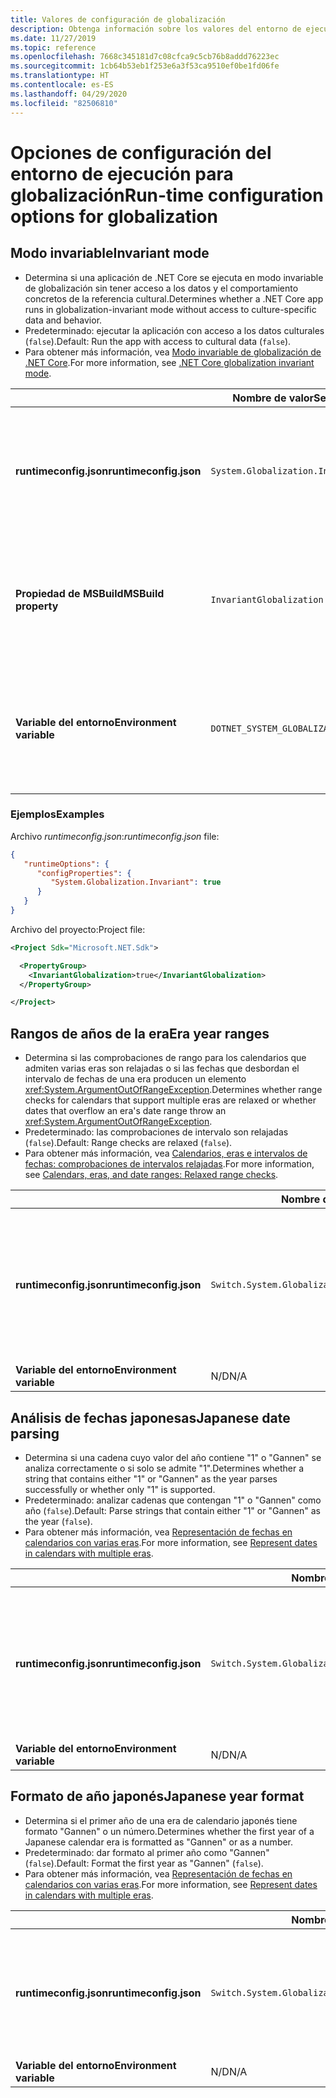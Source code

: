 ```yaml
---
title: Valores de configuración de globalización
description: Obtenga información sobre los valores del entorno de ejecución que configuran aspectos de globalización de una aplicación de .NET Core, por ejemplo, el procedimiento para analizar las fechas japonesas.
ms.date: 11/27/2019
ms.topic: reference
ms.openlocfilehash: 7668c345181d7c08cfca9c5cb76b8addd76223ec
ms.sourcegitcommit: 1cb64b53eb1f253e6a3f53ca9510ef0be1fd06fe
ms.translationtype: HT
ms.contentlocale: es-ES
ms.lasthandoff: 04/29/2020
ms.locfileid: "82506810"
---
```

# <a name="run-time-configuration-options-for-globalization"></a><span data-ttu-id="c4735-103">Opciones de configuración del entorno de ejecución para globalización</span><span class="sxs-lookup"><span data-stu-id="c4735-103">Run-time configuration options for globalization</span></span>

## <a name="invariant-mode"></a><span data-ttu-id="c4735-104">Modo invariable</span><span class="sxs-lookup"><span data-stu-id="c4735-104">Invariant mode</span></span>

- <span data-ttu-id="c4735-105">Determina si una aplicación de .NET Core se ejecuta en modo invariable de globalización sin tener acceso a los datos y el comportamiento concretos de la referencia cultural.</span><span class="sxs-lookup"><span data-stu-id="c4735-105">Determines whether a .NET Core app runs in globalization-invariant mode without access to culture-specific data and behavior.</span></span>
- <span data-ttu-id="c4735-106">Predeterminado: ejecutar la aplicación con acceso a los datos culturales (`false`).</span><span class="sxs-lookup"><span data-stu-id="c4735-106">Default: Run the app with access to cultural data (`false`).</span></span>
- <span data-ttu-id="c4735-107">Para obtener más información, vea [Modo invariable de globalización de .NET Core](https://github.com/dotnet/runtime/blob/master/docs/design/features/globalization-invariant-mode.md).</span><span class="sxs-lookup"><span data-stu-id="c4735-107">For more information, see [.NET Core globalization invariant mode](https://github.com/dotnet/runtime/blob/master/docs/design/features/globalization-invariant-mode.md).</span></span>

| | <span data-ttu-id="c4735-108">Nombre de valor</span><span class="sxs-lookup"><span data-stu-id="c4735-108">Setting name</span></span> | <span data-ttu-id="c4735-109">Valores</span><span class="sxs-lookup"><span data-stu-id="c4735-109">Values</span></span> |
| - | - | - |
| <span data-ttu-id="c4735-110">**runtimeconfig.json**</span><span class="sxs-lookup"><span data-stu-id="c4735-110">**runtimeconfig.json**</span></span> | `System.Globalization.Invariant` | <span data-ttu-id="c4735-111">`false`: acceder a los datos culturales.</span><span class="sxs-lookup"><span data-stu-id="c4735-111">`false` - access to cultural data</span></span><br/><span data-ttu-id="c4735-112">`true`: ejecutar en modo invariable.</span><span class="sxs-lookup"><span data-stu-id="c4735-112">`true` - run in invariant mode</span></span> |
| <span data-ttu-id="c4735-113">**Propiedad de MSBuild**</span><span class="sxs-lookup"><span data-stu-id="c4735-113">**MSBuild property**</span></span> | `InvariantGlobalization` | <span data-ttu-id="c4735-114">`false`: acceder a los datos culturales.</span><span class="sxs-lookup"><span data-stu-id="c4735-114">`false` - access to cultural data</span></span><br/><span data-ttu-id="c4735-115">`true`: ejecutar en modo invariable.</span><span class="sxs-lookup"><span data-stu-id="c4735-115">`true` - run in invariant mode</span></span> |
| <span data-ttu-id="c4735-116">**Variable del entorno**</span><span class="sxs-lookup"><span data-stu-id="c4735-116">**Environment variable**</span></span> | `DOTNET_SYSTEM_GLOBALIZATION_INVARIANT` | <span data-ttu-id="c4735-117">`0`: acceder a los datos culturales.</span><span class="sxs-lookup"><span data-stu-id="c4735-117">`0` - access to cultural data</span></span><br/><span data-ttu-id="c4735-118">`1`: ejecutar en modo invariable.</span><span class="sxs-lookup"><span data-stu-id="c4735-118">`1` - run in invariant mode</span></span> |

### <a name="examples"></a><span data-ttu-id="c4735-119">Ejemplos</span><span class="sxs-lookup"><span data-stu-id="c4735-119">Examples</span></span>

<span data-ttu-id="c4735-120">Archivo *runtimeconfig.json*:</span><span class="sxs-lookup"><span data-stu-id="c4735-120">*runtimeconfig.json* file:</span></span>

```json
{
   "runtimeOptions": {
      "configProperties": {
         "System.Globalization.Invariant": true
      }
   }
}
```

<span data-ttu-id="c4735-121">Archivo del proyecto:</span><span class="sxs-lookup"><span data-stu-id="c4735-121">Project file:</span></span>

```xml
<Project Sdk="Microsoft.NET.Sdk">

  <PropertyGroup>
    <InvariantGlobalization>true</InvariantGlobalization>
  </PropertyGroup>

</Project>
```

## <a name="era-year-ranges"></a><span data-ttu-id="c4735-122">Rangos de años de la era</span><span class="sxs-lookup"><span data-stu-id="c4735-122">Era year ranges</span></span>

- <span data-ttu-id="c4735-123">Determina si las comprobaciones de rango para los calendarios que admiten varias eras son relajadas o si las fechas que desbordan el intervalo de fechas de una era producen un elemento <xref:System.ArgumentOutOfRangeException>.</span><span class="sxs-lookup"><span data-stu-id="c4735-123">Determines whether range checks for calendars that support multiple eras are relaxed or whether dates that overflow an era's date range throw an <xref:System.ArgumentOutOfRangeException>.</span></span>
- <span data-ttu-id="c4735-124">Predeterminado: las comprobaciones de intervalo son relajadas (`false`).</span><span class="sxs-lookup"><span data-stu-id="c4735-124">Default: Range checks are relaxed (`false`).</span></span>
- <span data-ttu-id="c4735-125">Para obtener más información, vea [Calendarios, eras e intervalos de fechas: comprobaciones de intervalos relajadas](../../standard/datetime/working-with-calendars.md#calendars-eras-and-date-ranges-relaxed-range-checks).</span><span class="sxs-lookup"><span data-stu-id="c4735-125">For more information, see [Calendars, eras, and date ranges: Relaxed range checks](../../standard/datetime/working-with-calendars.md#calendars-eras-and-date-ranges-relaxed-range-checks).</span></span>

| | <span data-ttu-id="c4735-126">Nombre de valor</span><span class="sxs-lookup"><span data-stu-id="c4735-126">Setting name</span></span> | <span data-ttu-id="c4735-127">Valores</span><span class="sxs-lookup"><span data-stu-id="c4735-127">Values</span></span> |
| - | - | - |
| <span data-ttu-id="c4735-128">**runtimeconfig.json**</span><span class="sxs-lookup"><span data-stu-id="c4735-128">**runtimeconfig.json**</span></span> | `Switch.System.Globalization.EnforceJapaneseEraYearRanges` | <span data-ttu-id="c4735-129">`false`: comprobaciones de intervalos relajadas.</span><span class="sxs-lookup"><span data-stu-id="c4735-129">`false` - relaxed range checks</span></span><br/><span data-ttu-id="c4735-130">`true`: los desbordamientos causan una excepción.</span><span class="sxs-lookup"><span data-stu-id="c4735-130">`true` - overflows cause an exception</span></span> |
| <span data-ttu-id="c4735-131">**Variable del entorno**</span><span class="sxs-lookup"><span data-stu-id="c4735-131">**Environment variable**</span></span> | <span data-ttu-id="c4735-132">N/D</span><span class="sxs-lookup"><span data-stu-id="c4735-132">N/A</span></span> | <span data-ttu-id="c4735-133">N/D</span><span class="sxs-lookup"><span data-stu-id="c4735-133">N/A</span></span> |

## <a name="japanese-date-parsing"></a><span data-ttu-id="c4735-134">Análisis de fechas japonesas</span><span class="sxs-lookup"><span data-stu-id="c4735-134">Japanese date parsing</span></span>

- <span data-ttu-id="c4735-135">Determina si una cadena cuyo valor del año contiene "1" o "Gannen" se analiza correctamente o si solo se admite "1".</span><span class="sxs-lookup"><span data-stu-id="c4735-135">Determines whether a string that contains either "1" or "Gannen" as the year parses successfully or whether only "1" is supported.</span></span>
- <span data-ttu-id="c4735-136">Predeterminado: analizar cadenas que contengan "1" o "Gannen" como año (`false`).</span><span class="sxs-lookup"><span data-stu-id="c4735-136">Default: Parse strings that contain either "1" or "Gannen" as the year (`false`).</span></span>
- <span data-ttu-id="c4735-137">Para obtener más información, vea [Representación de fechas en calendarios con varias eras](../../standard/datetime/working-with-calendars.md#represent-dates-in-calendars-with-multiple-eras).</span><span class="sxs-lookup"><span data-stu-id="c4735-137">For more information, see [Represent dates in calendars with multiple eras](../../standard/datetime/working-with-calendars.md#represent-dates-in-calendars-with-multiple-eras).</span></span>

| | <span data-ttu-id="c4735-138">Nombre de valor</span><span class="sxs-lookup"><span data-stu-id="c4735-138">Setting name</span></span> | <span data-ttu-id="c4735-139">Valores</span><span class="sxs-lookup"><span data-stu-id="c4735-139">Values</span></span> |
| - | - | - |
| <span data-ttu-id="c4735-140">**runtimeconfig.json**</span><span class="sxs-lookup"><span data-stu-id="c4735-140">**runtimeconfig.json**</span></span> | `Switch.System.Globalization.EnforceLegacyJapaneseDateParsing` | <span data-ttu-id="c4735-141">`false`: se admite "Gannen" o "1".</span><span class="sxs-lookup"><span data-stu-id="c4735-141">`false` - "Gannen" or "1" is supported</span></span><br/><span data-ttu-id="c4735-142">`true`: solo se admite "1".</span><span class="sxs-lookup"><span data-stu-id="c4735-142">`true` - only "1" is supported</span></span> |
| <span data-ttu-id="c4735-143">**Variable del entorno**</span><span class="sxs-lookup"><span data-stu-id="c4735-143">**Environment variable**</span></span> | <span data-ttu-id="c4735-144">N/D</span><span class="sxs-lookup"><span data-stu-id="c4735-144">N/A</span></span> | <span data-ttu-id="c4735-145">N/D</span><span class="sxs-lookup"><span data-stu-id="c4735-145">N/A</span></span> |

## <a name="japanese-year-format"></a><span data-ttu-id="c4735-146">Formato de año japonés</span><span class="sxs-lookup"><span data-stu-id="c4735-146">Japanese year format</span></span>

- <span data-ttu-id="c4735-147">Determina si el primer año de una era de calendario japonés tiene formato "Gannen" o un número.</span><span class="sxs-lookup"><span data-stu-id="c4735-147">Determines whether the first year of a Japanese calendar era is formatted as "Gannen" or as a number.</span></span>
- <span data-ttu-id="c4735-148">Predeterminado: dar formato al primer año como "Gannen" (`false`).</span><span class="sxs-lookup"><span data-stu-id="c4735-148">Default: Format the first year as "Gannen" (`false`).</span></span>
- <span data-ttu-id="c4735-149">Para obtener más información, vea [Representación de fechas en calendarios con varias eras](../../standard/datetime/working-with-calendars.md#represent-dates-in-calendars-with-multiple-eras).</span><span class="sxs-lookup"><span data-stu-id="c4735-149">For more information, see [Represent dates in calendars with multiple eras](../../standard/datetime/working-with-calendars.md#represent-dates-in-calendars-with-multiple-eras).</span></span>

| | <span data-ttu-id="c4735-150">Nombre de valor</span><span class="sxs-lookup"><span data-stu-id="c4735-150">Setting name</span></span> | <span data-ttu-id="c4735-151">Valores</span><span class="sxs-lookup"><span data-stu-id="c4735-151">Values</span></span> |
| - | - | - |
| <span data-ttu-id="c4735-152">**runtimeconfig.json**</span><span class="sxs-lookup"><span data-stu-id="c4735-152">**runtimeconfig.json**</span></span> | `Switch.System.Globalization.FormatJapaneseFirstYearAsANumber` | <span data-ttu-id="c4735-153">`false`: dar formato como "Gannen".</span><span class="sxs-lookup"><span data-stu-id="c4735-153">`false` - format as "Gannen"</span></span><br/><span data-ttu-id="c4735-154">`true`: dar formato como número.</span><span class="sxs-lookup"><span data-stu-id="c4735-154">`true` - format as number</span></span> |
| <span data-ttu-id="c4735-155">**Variable del entorno**</span><span class="sxs-lookup"><span data-stu-id="c4735-155">**Environment variable**</span></span> | <span data-ttu-id="c4735-156">N/D</span><span class="sxs-lookup"><span data-stu-id="c4735-156">N/A</span></span> | <span data-ttu-id="c4735-157">N/D</span><span class="sxs-lookup"><span data-stu-id="c4735-157">N/A</span></span> |
